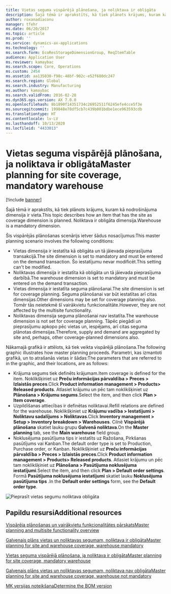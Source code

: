```yaml
---
title: Vietas seguma vispārējā plānošana, ja noliktava ir obligāta
description: Šajā tēmā ir aprakstīts, kā tiek plānots krājums, kuram kā nodrošinājuma dimensija ir vieta. Noliktava ir obligāta dimensija.
author: roxanadiaconu
manager: tfehr
ms.date: 06/20/2017
ms.topic: article
ms.prod: ''
ms.service: dynamics-ax-applications
ms.technology: ''
ms.search.form: EcoResStorageDimensionGroup, ReqItemTable
audience: Application User
ms.reviewer: kamaybac
ms.search.scope: Core, Operations
ms.custom: 2454
ms.assetid: aa135030-f98c-48bf-902c-e52f680dc247
ms.search.region: Global
ms.search.industry: Manufacturing
ms.author: kamaybac
ms.search.validFrom: 2016-02-28
ms.dyn365.ops.version: AX 7.0.0
ms.openlocfilehash: 8b1890f14351734c26952511f6245efe4cce5f3e
ms.sourcegitcommit: 199848e78df5cb7c439b001bdbe1ece963593cdb
ms.translationtype: HT
ms.contentlocale: lv-LV
ms.lasthandoff: 10/13/2020
ms.locfileid: "4433013"
---
```

# <a name="master-planning-for-site-coverage-mandatory-warehouse"></a><span data-ttu-id="d68f6-104">Vietas seguma vispārējā plānošana, ja noliktava ir obligāta</span><span class="sxs-lookup"><span data-stu-id="d68f6-104">Master planning for site coverage, mandatory warehouse</span></span>

[!include [banner](../includes/banner.md)]

<span data-ttu-id="d68f6-105">Šajā tēmā ir aprakstīts, kā tiek plānots krājums, kuram kā nodrošinājuma dimensija ir vieta.</span><span class="sxs-lookup"><span data-stu-id="d68f6-105">This topic describes how an item that has the site as coverage dimension is planned.</span></span> <span data-ttu-id="d68f6-106">Noliktava ir obligāta dimensija.</span><span class="sxs-lookup"><span data-stu-id="d68f6-106">Warehouse is a mandatory dimension.</span></span>

<span data-ttu-id="d68f6-107">Šis vispārējās plānošanas scenārijs ietver šādus nosacījumus:</span><span class="sxs-lookup"><span data-stu-id="d68f6-107">This master planning scenario involves the following conditions:</span></span>

-   <span data-ttu-id="d68f6-108">Vietas dimensija ir iestatīta kā obligāta un tā jāievada pieprasījuma transakcijā.</span><span class="sxs-lookup"><span data-stu-id="d68f6-108">The site dimension is set to mandatory and must be entered on the demand transaction.</span></span> <span data-ttu-id="d68f6-109">Šo iestatījumu nevar modificēt.</span><span class="sxs-lookup"><span data-stu-id="d68f6-109">This setting can't be modified.</span></span>
-   <span data-ttu-id="d68f6-110">Noliktavas dimensija ir iestatīta kā obligāta un tā jāievada pieprasījuma darbībā.</span><span class="sxs-lookup"><span data-stu-id="d68f6-110">The warehouse dimension is set to mandatory and must be entered on the demand transaction.</span></span>
-   <span data-ttu-id="d68f6-111">Vietas dimensija ir iestatīta seguma plānošanai.</span><span class="sxs-lookup"><span data-stu-id="d68f6-111">The site dimension is set for coverage planning.</span></span> <span data-ttu-id="d68f6-112">Seguma plānošanai var būt iestatītas arī citas dimensijas.</span><span class="sxs-lookup"><span data-stu-id="d68f6-112">Other dimensions may be set for coverage planning also.</span></span> <span data-ttu-id="d68f6-113">Tomēr tās neietekmē šī vairākvietu funkcionalitāte.</span><span class="sxs-lookup"><span data-stu-id="d68f6-113">However, they are not affected by the multisite functionality.</span></span>
-   <span data-ttu-id="d68f6-114">Noliktavas dimensija seguma plānošanai nav iestatīta.</span><span class="sxs-lookup"><span data-stu-id="d68f6-114">The warehouse dimension is not set for coverage planning.</span></span> <span data-ttu-id="d68f6-115">Tāpēc piegādi un pieprasījumu apkopo pēc vietas un, iespējams, arī citas seguma plānotas dimensijas.</span><span class="sxs-lookup"><span data-stu-id="d68f6-115">Therefore, supply and demand are aggregated by site and, perhaps, other coverage-planned dimensions also.</span></span>

<span data-ttu-id="d68f6-116">Nākamajā grafikā ir attēlots, kā tiek veikta vispārējā plānošana.</span><span class="sxs-lookup"><span data-stu-id="d68f6-116">The following graphic illustrates how master planning proceeds.</span></span> <span data-ttu-id="d68f6-117">Parametri, kas izmantoti grafikā, un to atrašanās vietas ir šādas:</span><span class="sxs-lookup"><span data-stu-id="d68f6-117">The parameters that are referred to in the graphic, and their locations, are as follows:</span></span>
-   <span data-ttu-id="d68f6-118">Krājuma segums tiek definēts krājumam.</span><span class="sxs-lookup"><span data-stu-id="d68f6-118">Item coverage is defined for the item.</span></span> <span data-ttu-id="d68f6-119">Noklikšķiniet uz **Preču informācijas pārvaldība &gt; Preces &gt; Izlaistās preces**.</span><span class="sxs-lookup"><span data-stu-id="d68f6-119">Click **Product information management &gt; Products&gt; Released products**.</span></span> <span data-ttu-id="d68f6-120">Atlasiet krājumu un pēc tam noklikšķiniet uz **Plānošana &gt; Krājumu segums**.</span><span class="sxs-lookup"><span data-stu-id="d68f6-120">Select the item, and then click **Plan &gt; Item coverage**.</span></span>
-   <span data-ttu-id="d68f6-121">Uzpildīšanas attiecības ir definētas noliktavai.</span><span class="sxs-lookup"><span data-stu-id="d68f6-121">Refill relations are defined for the warehouse.</span></span> <span data-ttu-id="d68f6-122">Noklikšķiniet uz **Krājumu vadība &gt; Iestatījumi &gt; Noliktavu sadalījums &gt; Noliktavas**.</span><span class="sxs-lookup"><span data-stu-id="d68f6-122">Click **Inventory management &gt; Setup &gt; Inventory breakdown &gt; Warehouses**.</span></span> <span data-ttu-id="d68f6-123">Cilnē **Vispārējā plānošana** skatiet lauku grupu **Galvenā noliktava**.</span><span class="sxs-lookup"><span data-stu-id="d68f6-123">On the **Master planning** tab, see the **Main warehouse** field group.</span></span>
-   <span data-ttu-id="d68f6-124">Noklusējuma pasūtījuma tips ir iestatīts uz Ražošana, Pirkšanas pasūtījums vai Kanban.</span><span class="sxs-lookup"><span data-stu-id="d68f6-124">The default order type is set to Production, Purchase order, or Kanban.</span></span> <span data-ttu-id="d68f6-125">Noklikšķiniet uz **Preču informācijas pārvaldība &gt; Preces &gt; Izlaistās preces**.</span><span class="sxs-lookup"><span data-stu-id="d68f6-125">Click **Product information management &gt; Products&gt; Released products**.</span></span> <span data-ttu-id="d68f6-126">Atlasiet krājumu un pēc tam noklikšķiniet uz **Plānošana &gt; Pasūtījuma noklusējuma iestatījumi**.</span><span class="sxs-lookup"><span data-stu-id="d68f6-126">Select the item, and then click **Plan &gt; Default order settings**.</span></span> <span data-ttu-id="d68f6-127">Formā **Pasūtījuma noklusējuma iestatījumi** skatiet lauku **Noklusējuma pasūtījuma tips** .</span><span class="sxs-lookup"><span data-stu-id="d68f6-127">In the **Default order settings** form, see the **Default order type**.</span></span>

![Pieprasīt vietas segumu noliktava obligāta](./media/multisitedemandexplosionscenarioforsitecoveragewarehousemandatory.jpg)



<a name="additional-resources"></a><span data-ttu-id="d68f6-129">Papildu resursi</span><span class="sxs-lookup"><span data-stu-id="d68f6-129">Additional resources</span></span>
--------

[<span data-ttu-id="d68f6-130">Vispārēja plānošanas un vairākvietu funkcionalitātes pārskats</span><span class="sxs-lookup"><span data-stu-id="d68f6-130">Master planning and multisite functionality overview</span></span>](master-plan-multisite-functionality.md)

[<span data-ttu-id="d68f6-131">Galvenais plāns vietas un noliktavas segumam, noliktava ir obligāta</span><span class="sxs-lookup"><span data-stu-id="d68f6-131">Master planning for site and warehouse coverage, warehouse mandatory</span></span>](master-plan-site-warehouse-coverage-warehouse-mandatory.md)

[<span data-ttu-id="d68f6-132">Vietas seguma vispārējā plānošana, ja noliktava ir obligāta</span><span class="sxs-lookup"><span data-stu-id="d68f6-132">Master planning for site coverage, mandatory warehouse</span></span>](master-plan-site-coverage-warehouse-mandatory.md)

[<span data-ttu-id="d68f6-133">Galvenais plāns vietas un noliktavas segumam, noliktava nav obligāta</span><span class="sxs-lookup"><span data-stu-id="d68f6-133">Master planning for site and warehouse coverage, warehouse not mandatory</span></span>](master-plan-site-warehouse-coverage-warehouse-not-mandatory.md)

[<span data-ttu-id="d68f6-134">MK versijas noteikšana</span><span class="sxs-lookup"><span data-stu-id="d68f6-134">Determine the BOM version</span></span>](master-plan-bom-version-determined.md)



